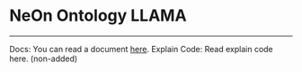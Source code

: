# NeOn Ontology LLAMA

---

Docs: You can read a document [here](https://www.notion.so/Docs-LLM-NeOn-Method-266488d611988093baaff3d3d867dc84?source=copy_link).
Explain Code: Read explain code here. (non-added)
